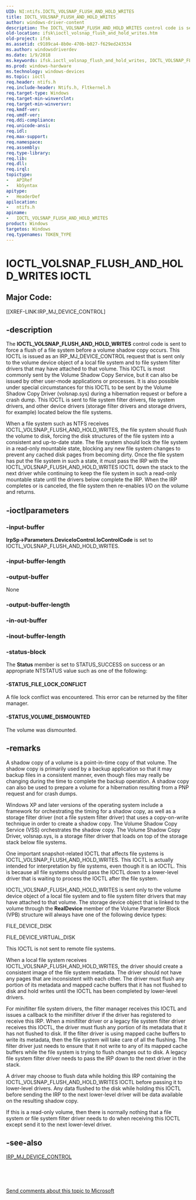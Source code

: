 ```yaml
---
UID: NI:ntifs.IOCTL_VOLSNAP_FLUSH_AND_HOLD_WRITES
title: IOCTL_VOLSNAP_FLUSH_AND_HOLD_WRITES
author: windows-driver-content
description: The IOCTL_VOLSNAP_FLUSH_AND_HOLD_WRITES control code is sent to force a flush of a file system before a volume shadow copy occurs.
old-location: ifsk\ioctl_volsnap_flush_and_hold_writes.htm
old-project: ifsk
ms.assetid: c9189ca4-8b0e-470b-b027-f629ed243534
ms.author: windowsdriverdev
ms.date: 1/9/2018
ms.keywords: ifsk.ioctl_volsnap_flush_and_hold_writes, IOCTL_VOLSNAP_FLUSH_AND_HOLD_WRITES control code [Installable File System Drivers], IOCTL_VOLSNAP_FLUSH_AND_HOLD_WRITES, ntifs/IOCTL_VOLSNAP_FLUSH_AND_HOLD_WRITES, ioctl_ref_f21aed38-5d6d-4b8c-ac8a-6cd1738a3de7.xml
ms.prod: windows-hardware
ms.technology: windows-devices
ms.topic: ioctl
req.header: ntifs.h
req.include-header: Ntifs.h, Fltkernel.h
req.target-type: Windows
req.target-min-winverclnt: 
req.target-min-winversvr: 
req.kmdf-ver: 
req.umdf-ver: 
req.ddi-compliance: 
req.unicode-ansi: 
req.idl: 
req.max-support: 
req.namespace: 
req.assembly: 
req.type-library: 
req.lib: 
req.dll: 
req.irql: 
topictype: 
-	APIRef
-	kbSyntax
apitype: 
-	HeaderDef
apilocation: 
-	ntifs.h
apiname: 
-	IOCTL_VOLSNAP_FLUSH_AND_HOLD_WRITES
product: Windows
targetos: Windows
req.typenames: TOKEN_TYPE
---
```


# IOCTL_VOLSNAP_FLUSH_AND_HOLD_WRITES IOCTL


##  Major Code: 


[[XREF-LINK:IRP_MJ_DEVICE_CONTROL]

## -description


The <b>IOCTL_VOLSNAP_FLUSH_AND_HOLD_WRITES</b> control code is sent to force a flush of a file system before a volume shadow copy occurs. This IOCTL is issued as an IRP_MJ_DEVICE_CONTROL request that is sent only to the volume device object of a local file system and to file system filter drivers that may have attached to that volume. This IOCTL is most commonly sent by the Volume Shadow Copy Service, but it can also be issued by other user-mode applications or processes. It is also possible under special circumstances for this IOCTL to be sent by the Volume Shadow Copy Driver (volsnap.sys) during a hibernation request or before a crash dump. This IOCTL is sent to file system filter drivers, file system drivers, and other device drivers (storage filter drivers and storage drivers, for example) located below the file systems. 

When a file system such as NTFS receives IOCTL_VOLSNAP_FLUSH_AND_HOLD_WRITES, the file system should flush the volume to disk, forcing the disk structures of the file system into a consistent and up-to-date state. The file system should lock the file system in a read-only mountable state, blocking any new file system changes to prevent any cached disk pages from becoming dirty. Once the file system has put the file system in such a state, it must pass the IRP with the IOCTL_VOLSNAP_FLUSH_AND_HOLD_WRITES IOCTL down the stack to the next driver while continuing to keep the file system in such a read-only mountable state until the drivers below complete the IRP. When the IRP completes or is canceled, the file system then re-enables I/O on the volume and returns. 


## -ioctlparameters




### -input-buffer

<b>IrpSp-&gt;Parameters.DeviceIoControl.IoControlCode</b> is set to IOCTL_VOLSNAP_FLUSH_AND_HOLD_WRITES. 


### -input-buffer-length


<text></text>



### -output-buffer

None


### -output-buffer-length


<text></text>



### -in-out-buffer


<text></text>



### -inout-buffer-length


<text></text>



### -status-block

The <b>Status</b> member is set to STATUS_SUCCESS on success or an appropriate NTSTATUS value such as one of the following:  




#### -STATUS_FILE_LOCK_CONFLICT

A file lock conflict was encountered. This error can be returned by the filter manager.


#### -STATUS_VOLUME_DISMOUNTED

The volume was dismounted.


## -remarks


A shadow copy of a volume is a point-in-time copy of that volume. The shadow copy is primarily used by a backup application so that it may backup files in a consistent manner, even though files may really be changing during the time to complete the backup operation. A shadow copy can also be used to prepare a volume for a hibernation resulting from a PNP request and for crash dumps. 

Windows XP and later versions of the operating system include a framework for orchestrating the timing for a shadow copy, as well as a storage filter driver (not a file system filter driver) that uses a copy-on-write technique in order to create a shadow copy. The Volume Shadow Copy Service (VSS) orchestrates the shadow copy. The Volume Shadow Copy Driver, volsnap.sys, is a storage filter driver that loads on top of the storage stack below file systems.

One important snapshot-related IOCTL that affects file systems is IOCTL_VOLSNAP_FLUSH_AND_HOLD_WRITES. This IOCTL is actually intended for interpretation by file systems, even though it is an IOCTL. This is because all file systems should pass the IOCTL down to a lower-level driver that is waiting to process the IOCTL after the file system. 

IOCTL_VOLSNAP_FLUSH_AND_HOLD_WRITES is sent only to the volume device object of a local file system and to file system filter drivers that may have attached to that volume. The storage device object that is linked to the volume through the <b>RealDevice</b> member of the Volume Parameter Block (VPB) structure will always have one of the following device types: 

FILE_DEVICE_DISK

FILE_DEVICE_VIRTUAL_DISK

This IOCTL is not sent to remote file systems. 

When a local file system receives IOCTL_VOLSNAP_FLUSH_AND_HOLD_WRITES, the driver should create a consistent image of the file system metadata. The driver should not have any pages that are inconsistent with each other. The driver must flush any portion of its metadata and mapped cache buffers that it has not flushed to disk and hold writes until the IOCTL has been completed by lower-level drivers.

For minifilter file system drivers, the filter manager receives this IOCTL and issues a callback to the minifilter driver if the driver has registered to receive this IRP. When a minifilter driver or a legacy file system filter driver receives this IOCTL, the driver must flush any portion of its metadata that it has not flushed to disk. If the filter driver is using mapped cache buffers to write its metadata, then the file system will take care of all the flushing. The filter driver just needs to ensure that it not write to any of its mapped cache buffers while the file system is trying to flush changes out to disk. A legacy file system filter driver needs to pass the IRP down to the next driver in the stack. 

A driver may choose to flush data while holding this IRP containing the IOCTL_VOLSNAP_FLUSH_AND_HOLD_WRITES IOCTL before passing it to lower-level drivers. Any data flushed to the disk while holding this IOCTL before sending the IRP to the next lower-level driver will be data available on the resulting shadow copy. 

If this is a read-only volume, then there is normally nothing that a file system or file system filter driver needs to do when receiving this IOCTL except send it to the next lower-level driver.



## -see-also

<a href="https://msdn.microsoft.com/library/windows/hardware/ff548649">IRP_MJ_DEVICE_CONTROL</a>

 

 

<a href="mailto:wsddocfb@microsoft.com?subject=Documentation%20feedback [ifsk\ifsk]:%20IOCTL_VOLSNAP_FLUSH_AND_HOLD_WRITES control code%20 RELEASE:%20(1/9/2018)&amp;body=%0A%0APRIVACY STATEMENT%0A%0AWe use your feedback to improve the documentation. We don't use your email address for any other purpose, and we'll remove your email address from our system after the issue that you're reporting is fixed. While we're working to fix this issue, we might send you an email message to ask for more info. Later, we might also send you an email message to let you know that we've addressed your feedback.%0A%0AFor more info about Microsoft's privacy policy, see http://privacy.microsoft.com/en-us/default.aspx." title="Send comments about this topic to Microsoft">Send comments about this topic to Microsoft</a>

